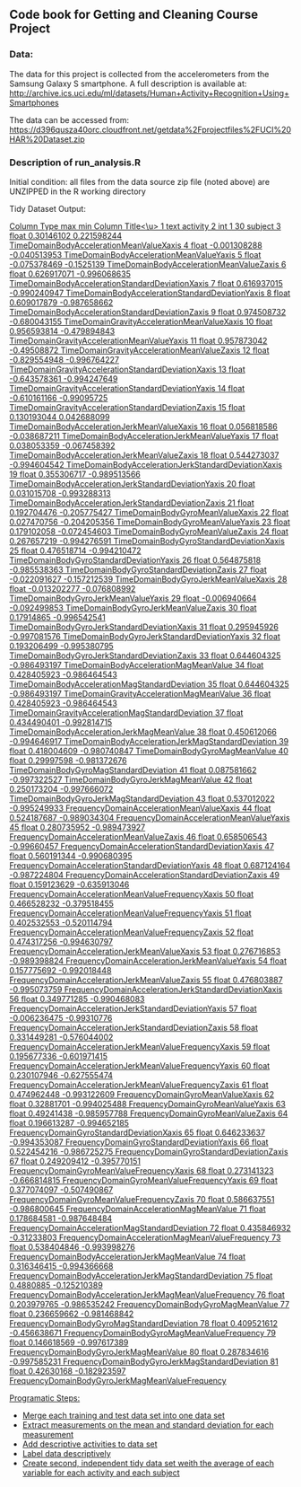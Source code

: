 ##  Code book for Getting and Cleaning Course Project

### Data:
The data for this project is collected from the accelerometers from the Samsung Galaxy S smartphone. A full description is available at: http://archive.ics.uci.edu/ml/datasets/Human+Activity+Recognition+Using+Smartphones 

The data can be accessed from: https://d396qusza40orc.cloudfront.net/getdata%2Fprojectfiles%2FUCI%20HAR%20Dataset.zip 

### Description of run_analysis.R 
Initial condition: all files from the data source zip file (noted above) are UNZIPPED in the R working directory

Tidy Dataset Output:

<u>Column	Type	max	        min	        Column Title<\u>
1	text			                activity
2	int	1		30              subject
3	float	0.30146102	0.221598244	TimeDomainBodyAccelerationMeanValueXaxis
4	float	-0.001308288	-0.040513953	TimeDomainBodyAccelerationMeanValueYaxis
5	float	-0.075378469	-0.1525139	TimeDomainBodyAccelerationMeanValueZaxis
6	float	0.626917071	-0.996068635	TimeDomainBodyAccelerationStandardDeviationXaxis
7	float	0.616937015	-0.990240947	TimeDomainBodyAccelerationStandardDeviationYaxis
8	float	0.609017879	-0.987658662	TimeDomainBodyAccelerationStandardDeviationZaxis
9	float	0.974508732	-0.680043155	TimeDomainGravityAccelerationMeanValueXaxis
10	float	0.956593814	-0.479894843	TimeDomainGravityAccelerationMeanValueYaxis
11	float	0.957873042	-0.49508872	TimeDomainGravityAccelerationMeanValueZaxis
12	float	-0.829554948	-0.996764227	TimeDomainGravityAccelerationStandardDeviationXaxis
13	float	-0.643578361	-0.994247649	TimeDomainGravityAccelerationStandardDeviationYaxis
14	float	-0.610161166	-0.99095725	TimeDomainGravityAccelerationStandardDeviationZaxis
15	float	0.130193044	0.042688099	TimeDomainBodyAccelerationJerkMeanValueXaxis
16	float	0.056818586	-0.038687211	TimeDomainBodyAccelerationJerkMeanValueYaxis
17	float	0.038053359	-0.067458392	TimeDomainBodyAccelerationJerkMeanValueZaxis
18	float	0.544273037	-0.994604542	TimeDomainBodyAccelerationJerkStandardDeviationXaxis
19	float	0.355306717	-0.989513566	TimeDomainBodyAccelerationJerkStandardDeviationYaxis
20	float	0.031015708	-0.993288313	TimeDomainBodyAccelerationJerkStandardDeviationZaxis
21	float	0.192704476	-0.205775427	TimeDomainBodyGyroMeanValueXaxis
22	float	0.027470756	-0.204205356	TimeDomainBodyGyroMeanValueYaxis
23	float	0.179102058	-0.072454603	TimeDomainBodyGyroMeanValueZaxis
24	float	0.267657219	-0.994276591	TimeDomainBodyGyroStandardDeviationXaxis
25	float	0.476518714	-0.994210472	TimeDomainBodyGyroStandardDeviationYaxis
26	float	0.564875818	-0.985538363	TimeDomainBodyGyroStandardDeviationZaxis
27	float	-0.022091627	-0.157212539	TimeDomainBodyGyroJerkMeanValueXaxis
28	float	-0.013202277	-0.076808992	TimeDomainBodyGyroJerkMeanValueYaxis
29	float	-0.006940664	-0.092499853	TimeDomainBodyGyroJerkMeanValueZaxis
30	float	0.17914865	-0.996542541	TimeDomainBodyGyroJerkStandardDeviationXaxis
31	float	0.295945926	-0.997081576	TimeDomainBodyGyroJerkStandardDeviationYaxis
32	float	0.193206499	-0.995380795	TimeDomainBodyGyroJerkStandardDeviationZaxis
33	float	0.644604325	-0.986493197	TimeDomainBodyAccelerationMagMeanValue
34	float	0.428405923	-0.986464543	TimeDomainBodyAccelerationMagStandardDeviation
35	float	0.644604325	-0.986493197	TimeDomainGravityAccelerationMagMeanValue
36	float	0.428405923	-0.986464543	TimeDomainGravityAccelerationMagStandardDeviation
37	float	0.434490401	-0.992814715	TimeDomainBodyAccelerationJerkMagMeanValue
38	float	0.450612066	-0.994646917	TimeDomainBodyAccelerationJerkMagStandardDeviation
39	float	0.418004609	-0.980740847	TimeDomainBodyGyroMagMeanValue
40	float	0.29997598	-0.981372676	TimeDomainBodyGyroMagStandardDeviation
41	float	0.087581662	-0.997322527	TimeDomainBodyGyroJerkMagMeanValue
42	float	0.250173204	-0.997666072	TimeDomainBodyGyroJerkMagStandardDeviation
43	float	0.537012022	-0.995249933	FrequencyDomainAccelerationMeanValueXaxis
44	float	0.524187687	-0.989034304	FrequencyDomainAccelerationMeanValueYaxis
45	float	0.280735952	-0.989473927	FrequencyDomainAccelerationMeanValueZaxis
46	float	0.658506543	-0.99660457	FrequencyDomainAccelerationStandardDeviationXaxis
47	float	0.560191344	-0.990680395	FrequencyDomainAccelerationStandardDeviationYaxis
48	float	0.687124164	-0.987224804	FrequencyDomainAccelerationStandardDeviationZaxis
49	float	0.159123629	-0.635913046	FrequencyDomainAccelerationMeanValueFrequencyXaxis
50	float	0.466528232	-0.379518455	FrequencyDomainAccelerationMeanValueFrequencyYaxis
51	float	0.402532553	-0.520114794	FrequencyDomainAccelerationMeanValueFrequencyZaxis
52	float	0.474317256	-0.994630797	FrequencyDomainAccelerationJerkMeanValueXaxis
53	float	0.276716853	-0.989398824	FrequencyDomainAccelerationJerkMeanValueYaxis
54	float	0.157775692	-0.992018448	FrequencyDomainAccelerationJerkMeanValueZaxis
55	float	0.476803887	-0.995073759	FrequencyDomainAccelerationJerkStandardDeviationXaxis
56	float	0.349771285	-0.990468083	FrequencyDomainAccelerationJerkStandardDeviationYaxis
57	float	-0.006236475	-0.99310776	FrequencyDomainAccelerationJerkStandardDeviationZaxis
58	float	0.331449281	-0.576044002	FrequencyDomainAccelerationJerkMeanValueFrequencyXaxis
59	float	0.195677336	-0.601971415	FrequencyDomainAccelerationJerkMeanValueFrequencyYaxis
60	float	0.230107946	-0.627555474	FrequencyDomainAccelerationJerkMeanValueFrequencyZaxis
61	float	0.474962448	-0.993122609	FrequencyDomainGyroMeanValueXaxis
62	float	0.32881701	-0.994025488	FrequencyDomainGyroMeanValueYaxis
63	float	0.49241438	-0.985957788	FrequencyDomainGyroMeanValueZaxis
64	float	0.196613287	-0.994652185	FrequencyDomainGyroStandardDeviationXaxis
65	float	0.646233637	-0.994353087	FrequencyDomainGyroStandardDeviationYaxis
66	float	0.522454216	-0.986725275	FrequencyDomainGyroStandardDeviationZaxis
67	float	0.249209412	-0.395770151	FrequencyDomainGyroMeanValueFrequencyXaxis
68	float	0.273141323	-0.666814815	FrequencyDomainGyroMeanValueFrequencyYaxis
69	float	0.377074097	-0.507490867	FrequencyDomainGyroMeanValueFrequencyZaxis
70	float	0.586637551	-0.986800645	FrequencyDomainAccelerationMagMeanValue
71	float	0.178684581	-0.987648484	FrequencyDomainAccelerationMagStandardDeviation
72	float	0.435846932	-0.31233803	FrequencyDomainAccelerationMagMeanValueFrequency
73	float	0.538404846	-0.993998276	FrequencyDomainBodyAccelerationJerkMagMeanValue
74	float	0.316346415	-0.994366668	FrequencyDomainBodyAccelerationJerkMagStandardDeviation
75	float	0.4880885	-0.125210389	FrequencyDomainBodyAccelerationJerkMagMeanValueFrequency
76	float	0.203979765	-0.986535242	FrequencyDomainBodyGyroMagMeanValue
77	float	0.236659662	-0.981468842	FrequencyDomainBodyGyroMagStandardDeviation
78	float	0.409521612	-0.456638671	FrequencyDomainBodyGyroMagMeanValueFrequency
79	float	0.146618569	-0.997617389	FrequencyDomainBodyGyroJerkMagMeanValue
80	float	0.287834616	-0.997585231	FrequencyDomainBodyGyroJerkMagStandardDeviation
81	float	0.42630168	-0.182923597	FrequencyDomainBodyGyroJerkMagMeanValueFrequency


Programatic Steps:

+ Merge each training and test data set into one data set
+ Extract  measurements on the mean and standard deviation for each measurement
+ Add descriptive activities to data set
+ Label data descriptively
+ Create second, independent tidy data set weith the average of each variable for each activity and each subject
